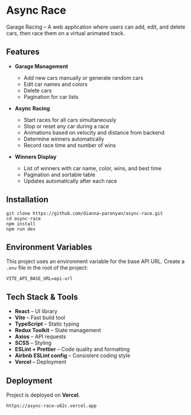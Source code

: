 # Async Race
Garage Racing – A web application where users can add, edit, and delete cars, then race them on a virtual animated track. 

## Features

- **Garage Management**
  - Add new cars manually or generate random cars
  - Edit car names and colors
  - Delete cars
  - Pagination for car lists

- **Async Racing**
  - Start races for all cars simultaneously
  - Stop or reset any car during a race
  - Animations based on velocity and distance from backend
  - Determine winners automatically
  - Record race time and number of wins

- **Winners Display**
  - List of winners with car name, color, wins, and best time
  - Pagination and sortable table
  - Updates automatically after each race
 

## Installation

```
git clone https://github.com/dianna-paronyan/async-race.git
cd async-race
npm install
npm run dev

```

## Environment Variables

This project uses an environment variable for the base API URL. Create a `.env` file in the root of the project:
```
VITE_API_BASE_URL=api-url
```

## Tech Stack & Tools

- **React** – UI library  
- **Vite** – Fast build tool  
- **TypeScript** – Static typing  
- **Redux Toolkit** – State management  
- **Axios** – API requests  
- **SCSS** – Styling  
- **ESLint + Prettier** – Code quality and formatting  
- **Airbnb ESLint config** – Consistent coding style  
- **Vercel** – Deployment  

## Deployment

Project is deployed on **Vercel**.  
```
https://async-race-u62c.vercel.app
```
